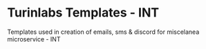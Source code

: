 # Turinlabs Templates - INT

Templates used in creation of emails, sms & discord for miscelanea microservice - INT
